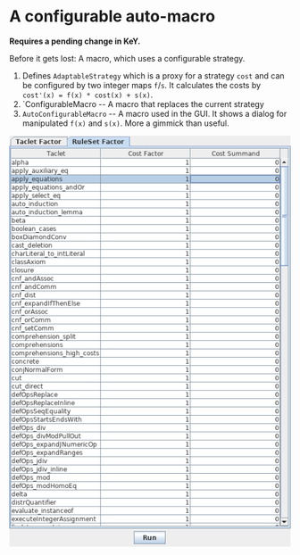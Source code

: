 # A configurable auto-macro

**Requires a pending change in KeY.** 

Before it gets lost: A macro, which uses a configurable strategy.

1. Defines `AdaptableStrategy` which is a proxy for a strategy `cost` and can be configured by
   two integer maps `f`/`s`. It calculates the costs by `cost'(x) = f(x) * cost(x) + s(x)`.
2. `ConfigurableMacro -- A macro that replaces the current strategy
3. `AutoConfigurableMacro` -- A macro used in the GUI. It shows a dialog for manipulated `f(x)` and `s(x)`.
   More a gimmick than useful.

![user interface](share/ui.png)